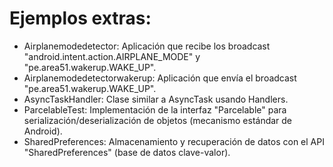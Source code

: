 # Ejemplos extras:
- Airplanemodedetector: Aplicación que recibe los broadcast "android.intent.action.AIRPLANE_MODE" y "pe.area51.wakerup.WAKE_UP".
- Airplanemodedetectorwakerup: Aplicación que envía el broadcast "pe.area51.wakerup.WAKE_UP".
- AsyncTaskHandler: Clase similar a AsyncTask usando Handlers.
- ParcelableTest: Implementación de la interfaz "Parcelable" para serialización/deserialización de objetos (mecanismo estándar de Android).
- SharedPreferences: Almacenamiento y recuperación de datos con el API "SharedPreferences" (base de datos clave-valor).
